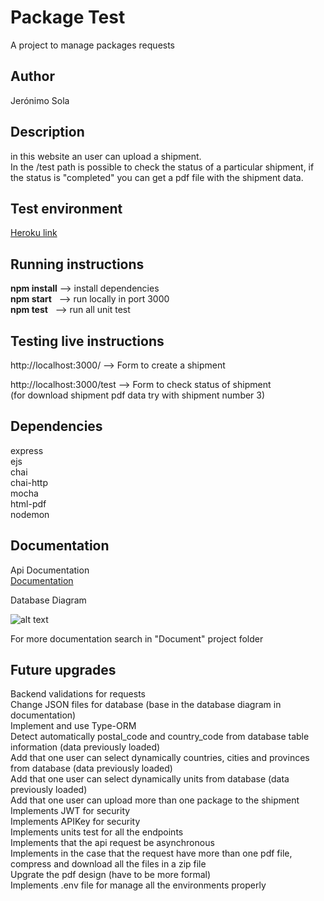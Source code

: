 # Package Test

A project to manage packages requests  


## Author

Jerónimo Sola


## Description

in this website an user can upload a shipment.  
In the /test path is possible to check the status of a particular shipment, if the status is "completed" you can get a pdf file with the shipment data.


## Test environment

[Heroku link](https://testpackage123.herokuapp.com)


## Running instructions

**npm install** --> install dependencies  
**npm start** &nbsp; --> run locally in port 3000  
**npm test** &nbsp; --> run all unit test


## Testing live instructions

http://localhost:3000/ --> Form to create a shipment

http://localhost:3000/test --> Form to check status of shipment   
(for download shipment pdf data try with shipment number 3)


## Dependencies

express  
ejs  
chai  
chai-http  
mocha  
html-pdf  
nodemon  


## Documentation

Api Documentation  
[Documentation](https://app.swaggerhub.com/apis-docs/cuchujero/packageAPI2/1.0.0)


Database Diagram

![alt text](https://i.ibb.co/hRdNcD6/bd-image.png)


For more documentation search in "Document" project folder


## Future upgrades

Backend validations for requests  
Change JSON files for database (base in the database diagram in documentation)  
Implement and use Type-ORM  
Detect automatically postal_code and country_code from database table information (data previously loaded)  
Add that one user can select dynamically countries, cities and provinces from database (data previously loaded)  
Add that one user can select dynamically units from database (data previously loaded)  
Add that one user can upload more than one package to the shipment  
Implements JWT for security  
Implements APIKey for security  
Implements units test for all the endpoints  
Implements that the api request be asynchronous   
Implements in the case that the request have more than one pdf file, compress and download all the files in a zip file  
Upgrate the pdf design (have to be more formal)   
Implements .env file for manage all the environments properly     


